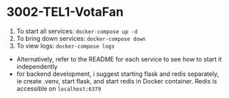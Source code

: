 # 3002-TEL1-VotaFan

1. To start all services: `docker-compose up -d`
2. To bring down services: `docker-compose down`
3. To view logs: `docker-compose logs`

- Alternatively, refer to the README for each service to see how to start it independently
- for backend development, i suggest starting flask and redis separately, ie create .venv, start flask, and start redis in Docker container. Redis is accessible on `localhost:6379`
